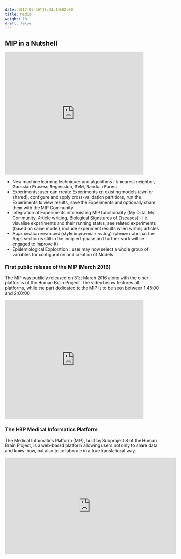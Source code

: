 ```yaml
---
date: 2017-05-16T17:33:14+02:00
title: Media
weight: 10
draft: false
---
```


## MIP in a Nutshell
<iframe width="90%" height="400px" src="https://www.youtube.com/embed/ZcWBKMq487c" frameborder="0" allowfullscreen></iframe>

- New machine learning techniques and algorithms : k-nearest neighbor, Gaussian Process Regression, SVM, Random Forest
- Experiments: user can create Experiments on existing models (own or shared), configure and apply cross-validation partitions, run the Experiments to view results, save the Experiments and optionally share them with the MIP Community</li>
- Integration of Experiments into existing MIP functionality (My Data, My Community, Article writting, Biological Signatures of Diseases) - i.e. visualise experiments and their running status, see related experiments (based on same model), include experiment results when writing articles</li>
- Apps section revamped (style improved + voting) (please note that the Apps section is still in the incipient phase and further work will be engaged to improve it)</li>
- Epidemiological Exploration : user may now select a whole group of variables for configuration and creation of Models</li>


### First public release of the MIP (March 2016)</h3>
The MIP was publicly released on 31st March 2016 along with the other platforms of the Human Brain Project. The video below features all platforms, while the part dedicated to the MIP is to be seen between 1:45:00 and 2:00:00</p>
<iframe width="90%" height="390" src="https://www.youtube.com/embed/2XXz2quUWFQ" frameborder="0" allowfullscreen></iframe>


### The HBP Medical Informatics Platform

The Medical Informatics Platform (MIP), built by Subproject 8 of the Human Brain Project, is a web-based platform allowing users not only to share data and know-how, but also to collaborate in a true translational way.


<iframe width="560" height="315" src="https://www.youtube.com/embed/MNWExzouMJw" frameborder="0" allowfullscreen></iframe>
